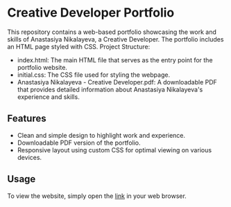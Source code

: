 # Creative Developer Portfolio 
This repository contains a web-based portfolio showcasing the work and skills of Anastasiya Nikalayeva, a Creative Developer. The portfolio includes an HTML page styled with CSS.
Project Structure:
+ index.html: The main HTML file that serves as the entry point for the portfolio website.
+ initial.css: The CSS file used for styling the webpage.
+ Anastasiya Nikalayeva - Creative Developer.pdf: A downloadable PDF that provides detailed information about Anastasiya Nikalayeva's experience and skills.

## Features
+ Clean and simple design to highlight work and experience.
+ Downloadable PDF version of the portfolio.
+ Responsive layout using custom CSS for optimal viewing on various devices.

## Usage
To view the website, simply open the [link](https://anastasiyanikalayeva.github.io/PortfolioHtml/) in your web browser.